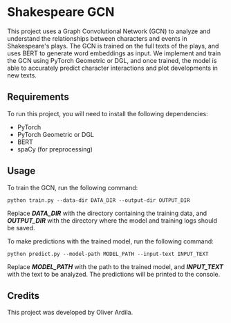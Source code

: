 # Shakespeare GCN
This project uses a Graph Convolutional Network (GCN) to analyze and understand the relationships between characters and events in Shakespeare's plays. The GCN is trained on the full texts of the plays, and uses BERT to generate word embeddings as input. We implement and train the GCN using PyTorch Geometric or DGL, and once trained, the model is able to accurately predict character interactions and plot developments in new texts.

## Requirements
To run this project, you will need to install the following dependencies:

* PyTorch
* PyTorch Geometric or DGL
* BERT
* spaCy (for preprocessing)

## Usage
To train the GCN, run the following command:
```
python train.py --data-dir DATA_DIR --output-dir OUTPUT_DIR
```

Replace ***DATA_DIR*** with the directory containing the training data, and ***OUTPUT_DIR*** with the directory where the model and training logs should be saved.

To make predictions with the trained model, run the following command:

```
python predict.py --model-path MODEL_PATH --input-text INPUT_TEXT
```

Replace ***MODEL_PATH*** with the path to the trained model, and ***INPUT_TEXT*** with the text to be analyzed. The predictions will be printed to the console.

## Credits
This project was developed by Oliver Ardila.
